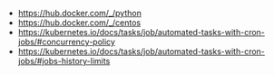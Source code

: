 - https://hub.docker.com/_/python
- https://hub.docker.com/_/centos
- https://kubernetes.io/docs/tasks/job/automated-tasks-with-cron-jobs/#concurrency-policy
- https://kubernetes.io/docs/tasks/job/automated-tasks-with-cron-jobs/#jobs-history-limits

